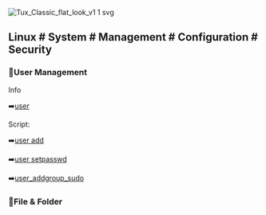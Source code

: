 
![Tux_Classic_flat_look_v1 1 svg](https://github.com/krimsoda/Linux-Notes/assets/160830222/54b23f2e-99c3-45d3-81a7-e90c6d724f95)


## Linux # System # Management # Configuration # Security # 

### :helicopter:User Management
Info

 :arrow_right:[user](https://github.com/krimsoda/Linux/blob/21d9888f011546b6eecf69038c4ad7c1b888dc2f/info_user%20management)

Script:

  :arrow_right:[user add](sc_user_add.sh)

  :arrow_right:[user setpasswd](sc_user_setpasword.sh)

  :arrow_right:[user_addgroup_sudo](sc_user_addgroup_sudo.sh)

  ### :helicopter:File & Folder
